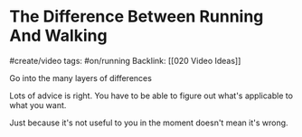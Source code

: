 # The Difference Between Running And Walking
#create/video 
tags: #on/running 
Backlink: [[020 Video Ideas]]

Go into the many layers of differences

Lots of advice is right. You have to be able to figure out what's applicable to what you want.

Just because it's not useful to you in the moment doesn't mean it's wrong.